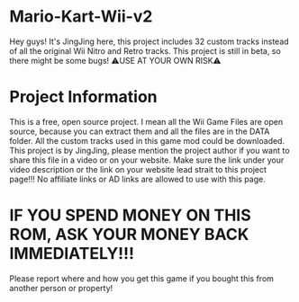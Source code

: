 # Mario-Kart-Wii-v2
Hey guys! It's JingJing here, this project includes 32 custom tracks instead of all the original Wii Nitro and Retro tracks. This project is still in beta, so there might be some bugs! ⚠️USE AT YOUR OWN RISK⚠️ 

# Project Information
This is a free, open source project. I mean all the Wii Game Files are open source, because you can extract them and all the files are in the DATA folder. All the custom tracks used in this game mod could be downloaded.
This project is by JingJing, please mention the project author if you want to share this file in a video or on your website. Make sure the link under your video description or the link on your website lead strait to this project page!!! No affiliate links or AD links are allowed to use with this page.

# IF YOU SPEND MONEY ON THIS ROM, ASK YOUR MONEY BACK IMMEDIATELY!!!
Please report where and how you get this game if you bought this from another person or property!
